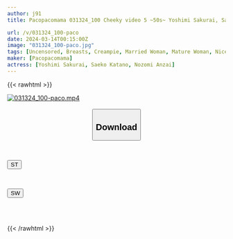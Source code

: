 ```yaml
---
author: j91
title: Pacopacomama 031324_100 Cheeky video 5 ~50s~ Yoshimi Sakurai, Saeko Katano, Nozomi Anzai

url: /v/031324_100-paco
date: 2024-03-14T00:15:00Z
image: "031324_100-paco.jpg"
tags: [Uncensored, Breasts, Creampie, Married Woman, Mature Woman, Nice Ass, Sexy Legs, Shaved, Slender]
maker: [Pacopacomama]
actress: [Yoshimi Sakurai, Saeko Katano, Nozomi Anzai]
---
```



{{< rawhtml >}}

<div class="video" data-videoid="79ZGXQ2JpdfAdar">
    <a href="javascript:;">
        <img src="/v/031324_100-paco/031324_100-paco.jpg" width="WIDTH" height="HEIGHT" alt="031324_100-paco.mp4" loading="lazy">
    </a>
</div>

<script type="text/javascript" src="https://j91.asia/asset/on-demand-st.js"></script>

<br>
  <link rel="stylesheet" href="https://j91.asia/asset/bs5.css">
  
  <center>
  <button class="btn btn-primary" type="button" data-bs-toggle="collapse" data-bs-target=".multi-collapse" aria-expanded="false" aria-controls="multiCollapseExample1 multiCollapseExample2"><h2>Download</h2></button></center>
</p>
<div class="row">
  <div class="col">
    <div class="collapse multi-collapse" id="multiCollapseExample1">
      <div class="card card-body">
	      	      <br>
<div class="buttons">  
<p><a href="https://streamtape.to/v/79ZGXQ2JpdfAdar" target="_blank"><button class="btn-hover color-3"><i class="fa fa-download"></i> ST</button></a></p></div>
    </div>
  </div>
</div>
  <div class="col">
    <div class="collapse multi-collapse" id="multiCollapseExample2">
      <div class="card card-body">
	      <br>
<div class="buttons">
<p><a href="https://asnwish.com/13vrr7fm5q0w" target="_blank"><button class="btn-hover color-2"><i class="fa fa-download"></i> SW</button></a></p></div>
<br><br>
      </div>
    </div>
  </div>
</div>

{{< /rawhtml >}}